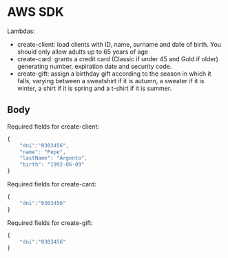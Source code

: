 # AWS SDK

Lambdas:

- create-client: load clients with ID, name, surname and date of birth. You should only allow adults up to 65 years of age
- create-card: grants a credit card (Classic if under 45 and Gold if older) generating number, expiration date and security code.
- create-gift: assign a birthday gift according to the season in which it falls, varying between a sweatshirt if it is autumn, a sweater if it is winter, a shirt if it is spring and a t-shirt if it is summer.

## Body

Required fields for create-client:

```javascript
{
    "dni":"0303456",
    "name": "Pepe",
    "lastName": "Argento",
    "birth": "1992-06-09"
}
```

Required fields for create-card:

```javascript
{
    "dni":"0303456"
}
```

Required fields for create-gift:

```javascript
{
    "dni":"0303456"
}
```
